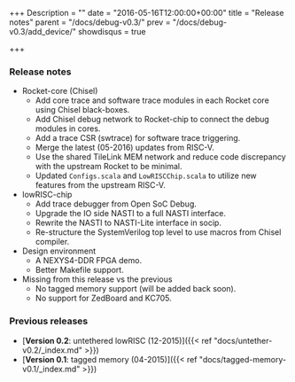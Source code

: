 +++
Description = ""
date = "2016-05-16T12:00:00+00:00"
title = "Release notes"
parent = "/docs/debug-v0.3/"
prev = "/docs/debug-v0.3/add_device/"
showdisqus = true

+++

### Release notes

 * Rocket-core (Chisel)
   * Add core trace and software trace modules in each Rocket core using Chisel black-boxes.
   * Add Chisel debug network to Rocket-chip to connect the debug modules in cores.
   * Add a trace CSR (swtrace) for software trace triggering.
   * Merge the latest (05-2016) updates from RISC-V.
   * Use the shared TileLink MEM network and reduce code discrepancy with the upstream Rocket to be minimal.
   * Updated `Configs.scala` and `LowRISCChip.scala` to utilize new features from the upstream RISC-V.
 * lowRISC-chip
   * Add trace debugger from Open SoC Debug.
   * Upgrade the IO side NASTI to a full NASTI interface.
   * Rewrite the NASTI to NASTI-Lite interface in socip.
   * Re-structure the SystemVerilog top level to use macros from Chisel compiler.
 * Design environment
   * A NEXYS4-DDR FPGA demo.
   * Better Makefile support.
 * Missing from this release vs the previous
   * No tagged memory support (will be added back soon).
   * No support for ZedBoard and KC705.

### Previous releases

 * [**Version 0.2**: untethered lowRISC (12-2015)]({{< ref "docs/untether-v0.2/_index.md" >}})
 * [**Version 0.1**: tagged memory (04-2015)]({{< ref "docs/tagged-memory-v0.1/_index.md" >}})
